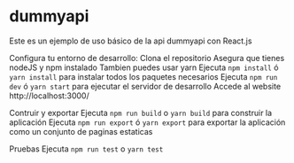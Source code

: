 # dummyapi
Este es un ejemplo de uso básico de la api dummyapi con React.js

Configura tu entorno de desarrollo:
Clona el repositorio
Asegura que tienes nodeJS y npm instalado
Tambien puedes usar yarn
Ejecuta `npm install` ó `yarn install` para instalar todos los paquetes necesarios
Ejecuta `npm run dev` ó `yarn start` para ejecutar el servidor de desarrollo
Accede al website http://localhost:3000/

Contruir y exportar
Ejecuta `npm run build` o `yarn build` para construir la aplicación
Ejecuta `npm run export` ó `yarn export` para exportar la aplicación como un conjunto de paginas estaticas

Pruebas
Ejecuta `npm run test` o `yarn test`
